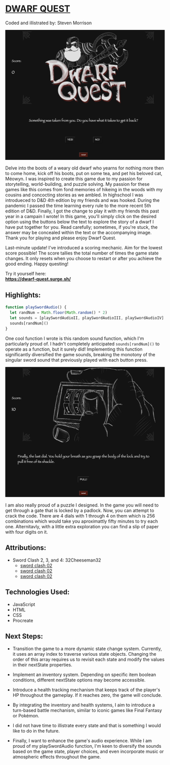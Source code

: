 # <ins>DWARF QUEST<ins/>
Coded and illistrated by: Steven Morrison

![Alt text](<assets/images/Screenshot 2023-09-08 at 12.33.37 AM.png>)


Delve into the boots of a weary old dwarf who yearns for nothing more then to come home, kick off his boots, put on some tea, and pet his beloved cat, Méowyn. I was inspired to create this game due to my passion for storytelling, world-building, and puzzle solving. My passion for these games like this comes from fond memories of hikeing in the woods with my cousins and concocting stories as we ambled. In highschool I was introdueced to D&D 4th edition by my friends and was hooked. During the pandemic I passed the time learning every rule to the more recent 5th edition of D&D. Finally, I got the change to play it with my friends this past year in a campain I wrote! In this game, you'll simply click on the desired option using the buttons below the text to explore the story of a dwarf I have put together for you. Read carefully; sometimes, if you're stuck, the answer may be concealed within the text or the accompanying image. Thank you for playing and please enjoy Dwarf Quest.  

Last-minute update! I've introduced a scoring mechanic. Aim for the lowest score possible! The score tallies the total number of times the game state changes. It only resets when you choose to restart or after you achieve the good ending. Happy questing!

Try it yourself here:  
**https://dwarf-quest.surge.sh/**
##

## Highlights:  

```js
function playSwordAudio() {
  let randNum = Math.floor(Math.random() * 2)
  let sounds = [playSwordAudioII, playSwordAudioIII, playSwordAudioIV]
  sounds[randNum]()
}
```
One cool function I wrote is this random sound function, which I'm particularly proud of. I hadn't completely anticipated `sounds[randNum]()` to operate as a function, but it surely did! Implementing this function significantly diversified the game sounds, breaking the monotony of the singular sword sound that previously played with each button press.

![Alt text](<assets/images/Screenshot 2023-09-08 at 12.34.26 AM.png>)

I am also really proud of a puzzle I designed. In the game you will need to get through a gate that is locked by a padlock. Now, you can attempt to crack the code. There are 4 dials with 1 through 4 on them which is 256 combinations which would take you aproximattly fifty minutes to try each one. Alternitavly, with a little extra exploration you can find a slip of paper with four digits on it. 

##
## Attributions:   
  - Sword Clash 2, 3, and 4: 32Cheeseman32  
    - [sword clash 02](https://freesound.org/people/32cheeseman32/sounds/180819/)  
    - [sword clash 02](https://freesound.org/people/32cheeseman32/sounds/180818/ ) 
    - [sword clash 02](https://freesound.org/people/32cheeseman32/sounds/180817/  )
##
## Technologies Used:  
  - JavaScript  
  - HTML  
  - CSS  
  - Procreate  
##
## Next Steps:  
- Transition the game to a more dynamic state change system. Currently, it uses an array index to traverse various state objects. Changing the order of this array requires us to revisit each state and modify the values in their nextState properties.

- Implement an inventory system. Depending on specific item boolean conditions, different nextState options may become accessible.

- Introduce a health tracking mechanism that keeps track of the player's HP throughout the gameplay. If it reaches zero, the game will conclude.

- By integrating the inventory and health systems, I aim to introduce a turn-based battle mechanism, similar to iconic games like Final Fantasy or Pokémon.

- I did not have time to illistrate every state and that is something I would like to do in the future.

- Finally, I want to enhance the game's audio experience. While I am proud of my playSwordAudio function, I'm keen to diversify the sounds based on the game state, player choices, and even incorporate music or atmospheric effects throughout the game.